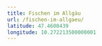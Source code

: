 ```yaml
---
title: Fischen im Allgäu
url: /fischen-im-allgaeu/
latitude: 47.4600439
longitude: 10.272213500000001
---
```

